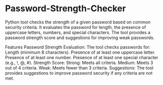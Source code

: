 # Password-Strength-Checker
Python tool checks the strength of a given password based on common security criteria. It evaluates the password for length, the presence of uppercase letters, numbers, and special characters. The tool provides a password strength score and suggestions for improving weak passwords.


Features
Password Strength Evaluation: The tool checks passwords for:
Length (minimum 8 characters).
Presence of at least one uppercase letter.
Presence of at least one number.
Presence of at least one special character (e.g., !, @, #).
Strength Score:
Strong: Meets all criteria.
Medium: Meets 3 out of 4 criteria.
Weak: Meets fewer than 3 criteria.
Suggestions: The tool provides suggestions to improve password security if any criteria are not met.
